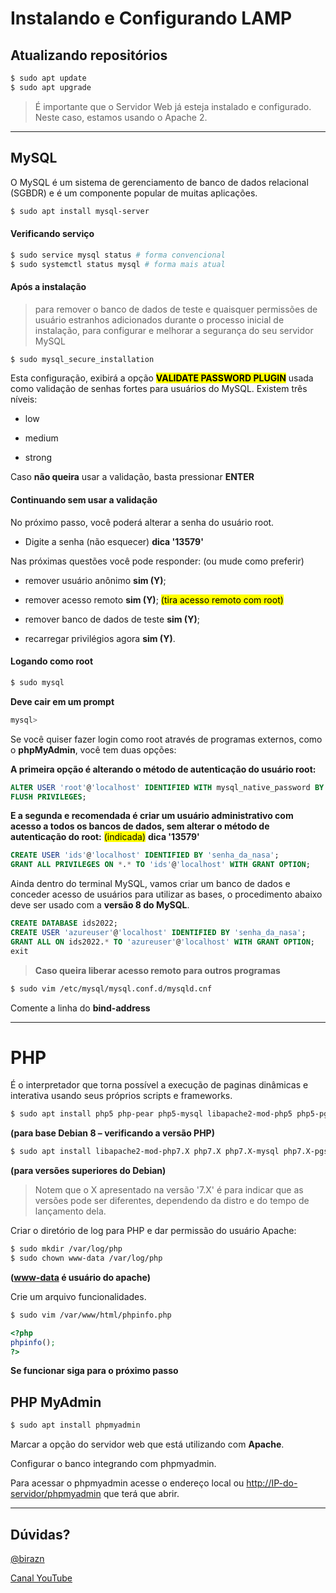 # Instalando e Configurando LAMP

## Atualizando repositórios

```bash
$ sudo apt update
$ sudo apt upgrade
```

> É importante que o Servidor Web já esteja instalado e configurado. Neste caso, estamos usando o Apache 2.

---

## MySQL

O MySQL é um sistema de gerenciamento de banco de dados relacional (SGBDR) e é um componente popular de muitas aplicações.

```bash
$ sudo apt install mysql-server
```

#### Verificando serviço

```bash
$ sudo service mysql status # forma convencional
$ sudo systemctl status mysql # forma mais atual
```

#### Após a instalação

> para remover o banco de dados de teste e quaisquer permissões de usuário estranhos adicionados durante o processo inicial de instalação, para configurar e melhorar a segurança do seu servidor MySQL

```bash
$ sudo mysql_secure_installation
```

Esta configuração, exibirá a opção **<mark>VALIDATE PASSWORD PLUGIN</mark>** usada como validação de senhas fortes para usuários do MySQL. Existem três níveis:

- low

- medium

- strong

Caso **não queira** usar a validação, basta pressionar **ENTER**

#### Continuando sem usar a validação

No próximo passo, você poderá alterar a senha do usuário root.
- Digite a senha (não esquecer) **dica '13579'**

Nas próximas questões você pode responder: (ou mude como preferir)

- remover usuário anônimo **sim (Y)**;

- remover acesso remoto **sim (Y)**; <mark>(tira acesso remoto com root)</mark>

- remover banco de dados de teste **sim (Y)**;

- recarregar privilégios agora **sim (Y)**.

#### Logando como root

```bash
$ sudo mysql
```

**Deve cair em um prompt**

```bash
mysql>
```

Se você quiser fazer login como root através de programas externos, como o **phpMyAdmin**, você tem duas opções:

**A primeira opção é alterando o método de autenticação do usuário root:**

```sql
ALTER USER 'root'@'localhost' IDENTIFIED WITH mysql_native_password BY 'senha_da_nasa';
FLUSH PRIVILEGES;
```

**E a segunda e recomendada é criar um usuário administrativo com acesso a todos os bancos de dados, sem alterar o método de autenticação do root:** <mark>(indicada)</mark> **dica '13579'**

```sql
CREATE USER 'ids'@'localhost' IDENTIFIED BY 'senha_da_nasa';
GRANT ALL PRIVILEGES ON *.* TO 'ids'@'localhost' WITH GRANT OPTION;
```

Ainda dentro do terminal MySQL, vamos criar um banco de dados e conceder acesso de usuários para utilizar as bases, o procedimento abaixo deve ser usado com a **versão 8 do MySQL**.

```sql
CREATE DATABASE ids2022;
CREATE USER 'azureuser'@'localhost' IDENTIFIED BY 'senha_da_nasa';
GRANT ALL ON ids2022.* TO 'azureuser'@'localhost' WITH GRANT OPTION;
exit
```

> **Caso queira liberar acesso remoto para outros programas**

```bash
$ sudo vim /etc/mysql/mysql.conf.d/mysqld.cnf
```

Comente a linha do **bind-address**

---

# PHP

É o interpretador que torna possível a execução de paginas dinâmicas e interativa usando seus próprios scripts e frameworks.

```bash
$ sudo apt install php5 php-pear php5-mysql libapache2-mod-php5 php5-pgsql
```

**(para base Debian 8 – verificando a versão PHP)**

```bash
$ sudo apt install libapache2-mod-php7.X php7.X php7.X-mysql php7.X-pgsql
```

**(para versões superiores do Debian)**

> Notem que o X apresentado na versão '7.X' é para indicar que as versões pode ser diferentes, dependendo da distro e do tempo de lançamento dela.

Criar o diretório de log para PHP e dar permissão do usuário Apache:

```bash
$ sudo mkdir /var/log/php
$ sudo chown www-data /var/log/php
```

**(<u>www-data</u> é usuário do apache)**

Crie um arquivo funcionalidades.

```bash
$ sudo vim /var/www/html/phpinfo.php
```

```php
<?php
phpinfo();
?>
```

**Se funcionar siga para o próximo passo**

## PHP MyAdmin

```bash
$ sudo apt install phpmyadmin
```

Marcar a opção do servidor web que está utilizando com **Apache**.

Configurar o banco integrando com phpmyadmin.

Para acessar o phpmyadmin acesse o endereço local ou <u>http://IP-do-servidor/phpmyadmin</u> que terá que abrir.

---

## Dúvidas?

[@birazn](https://www.instagram.com/birazn)

[Canal YouTube](https://www.youtube.com/birazn)

